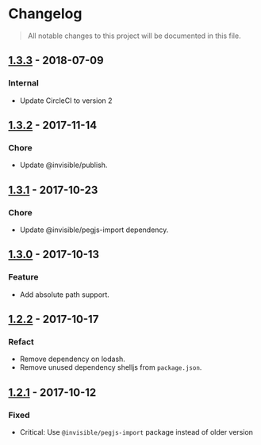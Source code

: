 # Changelog

> All notable changes to this project will be documented in this file.

## [1.3.3] - 2018-07-09
### Internal
  - Update CircleCI to version 2

[1.3.3]: https://github.com/invisible-tech/merge-parsers/compare/v1.3.2...v1.3.3

## [1.3.2] - 2017-11-14
### Chore
  - Update @invisible/publish.

[1.3.2]: https://github.com/invisible-tech/merge-parsers/compare/v1.3.1...v1.3.2

## [1.3.1] - 2017-10-23
### Chore
  - Update @invisible/pegjs-import dependency.

[1.3.1]: https://github.com/invisible-tech/merge-parsers/compare/v1.3.0...v1.3.1

## [1.3.0] - 2017-10-13
### Feature
  - Add absolute path support.

[1.3.0]: https://github.com/invisible-tech/merge-parsers/compare/v1.2.2...v1.3.0

## [1.2.2] - 2017-10-17
### Refact
  - Remove dependency on lodash.
  - Remove unused dependency shelljs from `package.json`.

[1.2.2]: https://github.com/invisible-tech/merge-parsers/compare/v1.2.1...v1.2.2

## [1.2.1] - 2017-10-12
### Fixed
  - Critical: Use `@invisible/pegjs-import` package instead of older version

[1.2.1]: https://github.com/invisible-tech/merge-parsers/compare/v1.2.0...v1.2.1
[1.3.0]: https://github.com/invisible-tech/merge-parsers/compare/v1.2.1...v1.3.0
